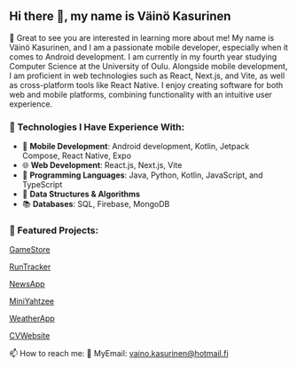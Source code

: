 ## Hi there 👋, my name is Väinö Kasurinen


🌟 Great to see you are interested in learning more about me! My name is Väinö Kasurinen, and I am a passionate mobile developer, especially when it comes to Android development. I am currently in my fourth year studying Computer Science at the University of Oulu. Alongside mobile development, I am proficient in web technologies such as React, Next.js, and Vite, as well as cross-platform tools like React Native. I enjoy creating software for both web and mobile platforms, combining functionality with an intuitive user experience.

### 🔧 Technologies I Have Experience With:

- 📱 **Mobile Development**: Android development, Kotlin, Jetpack Compose, React Native, Expo
- 🌐 **Web Development**: React.js, Next.js, Vite
- 📜 **Programming Languages**: Java, Python, Kotlin, JavaScript, and TypeScript 
- 🧮 **Data Structures & Algorithms**  
- 📚 **Databases**: SQL, Firebase, MongoDB


### 📌 Featured Projects:

[GameStore](https://github.com/VKasurinen/Game-Store)

[RunTracker](https://github.com/VKasurinen/Runtracker)

[NewsApp](https://github.com/VKasurinen/VKNews)

[MiniYahtzee](https://github.com/VKasurinen/MiniYahtzee)

[WeatherApp](https://github.com/VKasurinen/WeatherApp)

[CVWebsite](https://github.com/VKasurinen/vkasurinen_portfolio)

📫 How to reach me:
📧 MyEmail: vaino.kasurinen@hotmail.fi

<!--
**VKasurinen/VKasurinen** is a ✨ _special_ ✨ repository because its `README.md` (this file) appears on your GitHub profile.

Here are some ideas to get you started:

- 🔭 I’m currently working on ...
- 🌱 I’m currently learning ...
- 👯 I’m looking to collaborate on ...
- 🤔 I’m looking for help with ...
- 💬 Ask me about ...
- 📫 How to reach me: ...
- 😄 Pronouns: ...
- ⚡ Fun fact: ...
-->
